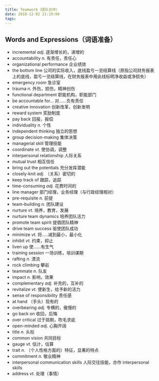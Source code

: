 ```yaml
---
title: Teamwork（团队合作）
date: 2018-12-02 21:19:04
tags:
---
```


## Words and Expressions（词语准备）

- incremental _adj._ 逐渐增长的，递增的
- accountability *n.* 有责任，责任心
- organizational performance 企业绩效
- the bottom line 公司的实际收入，底线盈亏一览结算线（原指公司财务报表上的底线，盈亏一览结算线，在财务报表中用此线标明净收益或净损失）
- emergency room 急诊室
- trauma *n.* 外伤，损伤，精神创伤
- functional department 职能机构，职能部门
- be accountable for... 对......负有责任
- creative innovation 创新改革，创新发明
- reward system 奖励制度
- pay back 回报，报偿
- individuality *n.* 个性
- independent thinking 独立的思想
- group decision-making 集体决策
- managerial skill 管理技能
- coordinate _vt._ 使协调，调整
- interpersonal relationship 人际关系
- mutual trust 相互信任
- bring out the potentials 充分发挥潜能
- closely-knit _adj._ （关系）密切的
- keep track of 跟踪，追踪
- time-consuming _adj._ 花费时间的
- line manager 部门经理，业务经理（与行政经理相对）
- pre-requisite *n.* 前提
- team-building *n.* 团队建设
- nurture _vt._ 培养，教育，发展
- nurture team dynamics 培养团队活力
- promote team spirit 提倡团队精神
- drive team success 驱使团队成功
- minimize _vt._ 将.....减到最小，最小化
- inhibit _vt._ 约束，抑止
- liven up 使......有生气
- training session 一场训练，培训课期
- rafting *n.* 漂流
- rock climbing 攀岩
- teammate *n.* 队友
- impact *n.* 影响，效果
- complementary _adj._ 补充的，互补的
- revitalize _vt._ 使新生，给予新的活力
- sense of responsibility 责任感
- at hand （手头）现有的
- overbearing _adj._ 专横的，傲慢的
- go back on 收回，后悔
- over critical 过于挑剔，吹毛求疵
- open-minded _adj._ 心胸开阔
- title *n.* 头衔
- common vision 共同目标
- gauge _vt._ 估计，估算
- trait *n.* （个人性格方面的）特征，显著的特点
- commitment *n.* 敬业精神
- interpersonal communication skills 人际交往技能，亦作 interpersonal skills
- address _vt._ 处理（事情）
